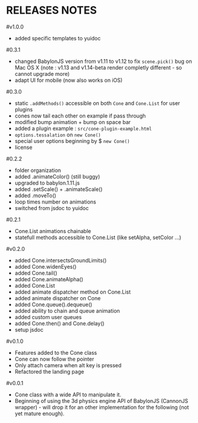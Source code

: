 RELEASES NOTES
==============
#v1.0.0
* added specific templates to yuidoc

#0.3.1

* changed BabylonJS version from v1.11 to v1.12 to fix `scene.pick()` bug on Mac OS X (note : v1.13 and v1.14-beta render completly different - so cannot upgrade more)
* adapt UI for mobile (now also works on iOS)

#0.3.0

* static `.addMethods()` accessible on both `Cone` and `Cone.List` for user plugins
* cones now tail each other on example if pass through
* modified bump animation + bump on space bar
* added a plugin example : `src/cone-plugin-example.html`
* `options.tessalation` on `new Cone()`
* special user options beginning by $ `new Cone()`
* license

#0.2.2

* folder organization
* added .animateColor() (still buggy)
* upgraded to babylon.1.11.js
* added .setScale() + .animateScale()
* added .moveTo()
* loop times number on animations
* switched from jsdoc to yuidoc

#0.2.1

* Cone.List animations chainable
* statefull methods accessible to Cone.List (like setAlpha, setColor ...)

#v0.2.0

* added Cone.intersectsGroundLimits()
* added Cone.widenEyes()
* added Cone.tail()
* added Cone.animateAlpha()
* added Cone.List
* added animate dispatcher method on Cone.List
* added animate dispatcher on Cone
* added Cone.queue().dequeue()
* added ability to chain and queue animation
* added custom user queues
* added Cone.then() and Cone.delay()
* setup jsdoc

#v0.1.0

* Features added to the Cone class
* Cone can now follow the pointer
* Only attach camera when alt key is pressed
* Refactored the landing page

#v0.0.1

* Cone class with a wide API to manipulate it.
* Beginning of using the 3d physics engine API of BabylonJS (CannonJS wrapper) - will drop it for an other implementation for the following (not yet mature enough).